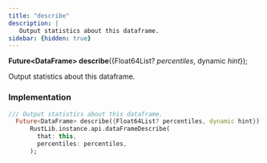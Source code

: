 ```yaml
---
title: "describe"
description: |
   Output statistics about this dataframe.
sidebar: {hidden: true}
---
```

<span class="dart-code"><strong>Future&lt;DataFrame&gt; describe</strong>({<span class="nobr">Float64List? <i>percentiles</i></span>, <span class="nobr">dynamic <i>hint</i></span>});</span>

 Output statistics about this dataframe.
### Implementation
```dart
/// Output statistics about this dataframe.
  Future<DataFrame> describe({Float64List? percentiles, dynamic hint}) =>
      RustLib.instance.api.dataFrameDescribe(
        that: this,
        percentiles: percentiles,
      );
```


